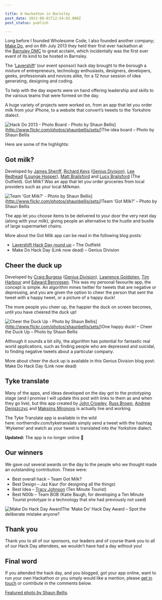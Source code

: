 ```yaml
---

title: A Hackathon in Barnsley
post_date: 2013-08-01T12:54:02.000Z
post_status: publish

---
```


Long before I founded Wholesome Code, I also founded another company; [Make Do](http://makedo.in/), and on 6th July 2013 they held their first ever hackathon at the [Barnsley DMC](http://www.barnsleydmc.co.uk/) to great acclaim, which incidentally was the first ever event of its kind to be hosted in Barnsley.

The ‘[Layershift](http://www.layershift.com/)‘ (our event sponsor) hack day brought to the borough a mixture of entrepreneurs, technology enthusiasts, designers, developers, geeks, professionals and novices alike, for a 12 hour session of idea generating, designing and coding.

To help with the day experts were on hand offering leadership and skills to the various teams that were formed on the day.

A huge variety of projects were worked on, from an app that let you order milk from your iPhone, to a website that convert’s tweets to the Yorkshire dialect.

![Hack Do 2013 - Photo Board - Photo by Shaun Bellis](https://cdn.hashnode.com/res/hashnode/image/upload/v1639990868319/On5YEJ1XSz.jpeg)](http://www.flickr.com/photos/shaunbellis/sets/)The idea board – Photo by Shaun Bellis

Here are some of the highlights:

Got milk?
---------

Developed by [James Sheriff](https://twitter.com/shrff), [Richard Keys](https://twitter.com/richardjkeys) ([Genius Division](http://geniusdivision.com/)), [Lee Redhead](https://twitter.com/lsr1981) ([Lounge Hopper](http://www.loungehopper.co.uk/)), [Matt Brailsford](https://twitter.com/mattbrailsford) and [Lucy Brailsford](https://twitter.com/lucybrailsford) (The Outfield). Got Milk? Was an app that let you order groceries from local providers such as your local Milkman.

![Team 'Got Milk?' - Photo by Shaun Bellis](https://cdn.hashnode.com/res/hashnode/image/upload/v1639990873176/I_f7FxZ8-.jpeg)](http://www.flickr.com/photos/shaunbellis/sets/)Team ‘Got Milk?’ – Photo by Shaun Bellis

The app let you choose items to be delivered to your door the very next day (along with your milk), giving people an alternative to the hustle and bustle of large supermarket chains.

More about the Got Milk app can be read in the following blog posts:

*   [Layershift Hack Day round up](http://www.theoutfield.net/blog/2013/07/layershift-hack-day-round-up) – The Outfield
*   Make Do Hack Day (Link now dead) – Genius Division

Cheer the duck up
-----------------

Developed by [Craig Burgess](https://twitter.com/craigburgess) ([Genius Division](http://geniusdivision.com/)), [Lawrence Goldstien](https://twitter.com/lgoldstien), [Tim Harbour](https://twitter.com/timharbour) and [Edward Bennigsen](https://twitter.com/UsAndRufus). This was my personal favourite app, the concept is simple. An algorithm mines twitter for tweets that are negative or depressing, and you are given the option to cheer the person that sent the tweet with a happy tweet, or a picture of a happy duck!

The more people you cheer up, the happier the duck on screen becomes, until you have cheered the duck up!

![Cheer the Duck Up - Photo by Shaun Bellis](https://cdn.hashnode.com/res/hashnode/image/upload/v1639990877864/lrnFQirKs.jpeg)](http://www.flickr.com/photos/shaunbellis/sets/)One happy duck! – Cheer the Duck Up – Photo by Shaun Bellis

Although it sounds a bit silly, the algorithm has potential for fantastic real world applications, such as finding people who are depressed and suicidal, to finding negative tweets about a particular company.

More about cheer the duck up is available in this Genius Division blog post: Make Do Hack Day (Link now dead)

Tyke translate
--------------

Many of the apps, and ideas developed on the day got to the prototyping stage (and I promise I will update this post with links to them as and when they go live), but this app created by [John Crowley](https://twitter.com/CopywriterJohn), [Russ Brown](https://twitter.com/therusstler), [Andrew Deniszczyc](https://twitter.com/adeniszczyc) and [Maksims Mironovs](https://twitter.com/umberbeat) is actually live and working.

The Tyke Translate app is available in the wild here: northerndiv.com/tyketranslate simply send a tweet with the hashtag ‘#tykeme’ and watch as your tweet is translated into the Yorkshire dialect.

**Updated:** The app is no longer online 🙁

Our winners
-----------

We gave out several awards on the day to the people who we thought made an outstanding contribution. These were:

*   Best overall hack – Team Got Milk?
*   Best Design – Jaz Kaur (for designing all the things)
*   Best Idea – [Tracy Johnson](https://twitter.com/Cr8tveBarnsley) (Ten Minute Tourist)
*   Best N00b – Team BOB (Katie Baugh, for developing a Ten Minute Tourist prototype in a technology that she had previously not used)

![Make Do Hack Day Award](https://cdn.hashnode.com/res/hashnode/image/upload/v1639990882864/0ksDsEKkz.jpeg)The ‘Make Do’ Hack Day Award – Spot the deliberate mistake anyone?

Thank you
---------

Thank you to all of our sponsors, our leaders and of course thank you to all of our Hack Day attendees, we wouldn’t have had a day without you!

Final word
----------

If you attended the hack day, and you blogged, got your app online, want to run your own Hackathon or you simply would like a mention, please [get in touch](https://wholesomecode.ltd/contact/) or contribute in the comments below.

[Featured photo by Shaun Bellis](http://www.flickr.com/photos/shaunbellis/sets/).